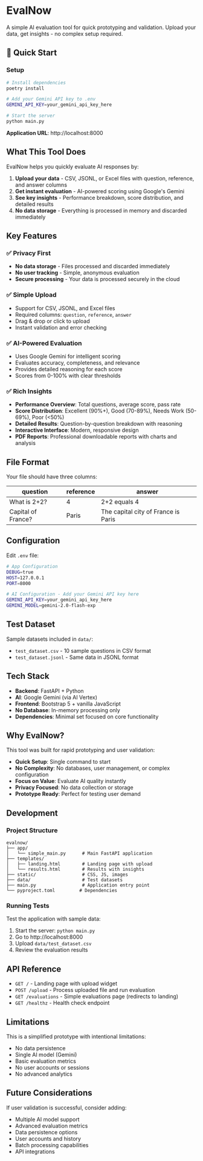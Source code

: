 # EvalNow

A simple AI evaluation tool for quick prototyping and validation. Upload your data, get insights - no complex setup required.

## 🚀 Quick Start

### Setup
```bash
# Install dependencies
poetry install

# Add your Gemini API key to .env
GEMINI_API_KEY=your_gemini_api_key_here

# Start the server
python main.py
```

**Application URL**: http://localhost:8000

## What This Tool Does

EvalNow helps you quickly evaluate AI responses by:

1. **Upload your data** - CSV, JSONL, or Excel files with question, reference, and answer columns
2. **Get instant evaluation** - AI-powered scoring using Google's Gemini
3. **See key insights** - Performance breakdown, score distribution, and detailed results
4. **No data storage** - Everything is processed in memory and discarded immediately

## Key Features

### ✅ Privacy First
- **No data storage** - Files processed and discarded immediately
- **No user tracking** - Simple, anonymous evaluation
- **Secure processing** - Your data is processed securely in the cloud

### ✅ Simple Upload
- Support for CSV, JSONL, and Excel files
- Required columns: `question`, `reference`, `answer`
- Drag & drop or click to upload
- Instant validation and error checking

### ✅ AI-Powered Evaluation
- Uses Google Gemini for intelligent scoring
- Evaluates accuracy, completeness, and relevance
- Provides detailed reasoning for each score
- Scores from 0-100% with clear thresholds

### ✅ Rich Insights
- **Performance Overview**: Total questions, average score, pass rate
- **Score Distribution**: Excellent (90%+), Good (70-89%), Needs Work (50-69%), Poor (<50%)
- **Detailed Results**: Question-by-question breakdown with reasoning
- **Interactive Interface**: Modern, responsive design
- **PDF Reports**: Professional downloadable reports with charts and analysis

## File Format

Your file should have three columns:

| question | reference | answer |
|----------|-----------|---------|
| What is 2+2? | 4 | 2+2 equals 4 |
| Capital of France? | Paris | The capital city of France is Paris |

## Configuration

Edit `.env` file:
```bash
# App Configuration
DEBUG=true
HOST=127.0.0.1
PORT=8000

# AI Configuration - Add your Gemini API key here
GEMINI_API_KEY=your_gemini_api_key_here
GEMINI_MODEL=gemini-2.0-flash-exp
```

## Test Dataset

Sample datasets included in `data/`:
- `test_dataset.csv` - 10 sample questions in CSV format
- `test_dataset.jsonl` - Same data in JSONL format

## Tech Stack

- **Backend**: FastAPI + Python
- **AI**: Google Gemini (via AI Vertex)
- **Frontend**: Bootstrap 5 + vanilla JavaScript
- **No Database**: In-memory processing only
- **Dependencies**: Minimal set focused on core functionality

## Why EvalNow?

This tool was built for rapid prototyping and user validation:

- **Quick Setup**: Single command to start
- **No Complexity**: No databases, user management, or complex configuration
- **Focus on Value**: Evaluate AI quality instantly
- **Privacy Focused**: No data collection or storage
- **Prototype Ready**: Perfect for testing user demand

## Development

### Project Structure
```
evalnow/
├── app/
│   └── simple_main.py      # Main FastAPI application
├── templates/
│   ├── landing.html        # Landing page with upload
│   └── results.html        # Results with insights
├── static/                 # CSS, JS, images
├── data/                   # Test datasets
├── main.py                 # Application entry point
└── pyproject.toml         # Dependencies
```

### Running Tests
Test the application with sample data:
1. Start the server: `python main.py`
2. Go to http://localhost:8000
3. Upload `data/test_dataset.csv`
4. Review the evaluation results

## API Reference

- `GET /` - Landing page with upload widget
- `POST /upload` - Process uploaded file and run evaluation
- `GET /evaluations` - Simple evaluations page (redirects to landing)
- `GET /healthz` - Health check endpoint

## Limitations

This is a simplified prototype with intentional limitations:
- No data persistence
- Single AI model (Gemini)
- Basic evaluation metrics
- No user accounts or sessions
- No advanced analytics

## Future Considerations

If user validation is successful, consider adding:
- Multiple AI model support
- Advanced evaluation metrics
- Data persistence options
- User accounts and history
- Batch processing capabilities
- API integrations